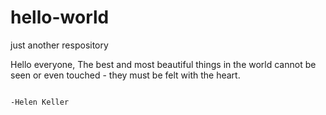 # hello-world
just another respository
 
Hello everyone,
The best and most beautiful things in the world cannot be seen or even touched - they must be felt with the heart. 
                                                                                                      
                                                                                                      -Helen Keller
